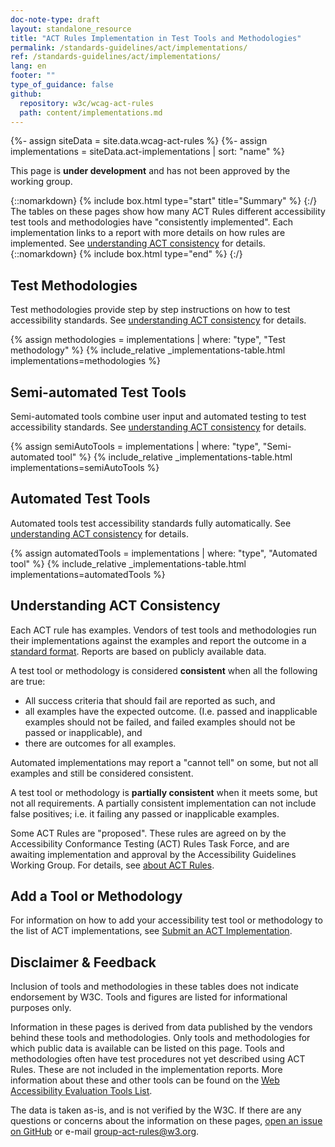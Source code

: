 ```yaml
---
doc-note-type: draft
layout: standalone_resource
title: "ACT Rules Implementation in Test Tools and Methodologies"
permalink: /standards-guidelines/act/implementations/
ref: /standards-guidelines/act/implementations/
lang: en
footer: ""
type_of_guidance: false
github:
  repository: w3c/wcag-act-rules
  path: content/implementations.md
---
```


{%- assign siteData = site.data.wcag-act-rules %}
{%- assign implementations = siteData.act-implementations | sort: "name" %}

<section class="doc-note-box act-sticky">
  <p>This page is <strong>under development</strong> and has not been approved by the working group.</p>
</section>

{::nomarkdown} {% include box.html type="start" title="Summary" %} {:/}
The tables on these pages show how many ACT Rules different accessibility test tools and methodologies have "consistently implemented". Each implementation links to a report with more details on how rules are implemented. See [understanding ACT consistency](#understanding-act-consistency) for details.
{::nomarkdown} {% include box.html type="end" %} {:/}

## Test Methodologies

Test methodologies provide step by step instructions on how to test accessibility standards.
See [understanding ACT consistency](#understanding-act-consistency) for details.

{% assign methodologies = implementations | where: "type", "Test methodology" %}
{% include_relative _implementations-table.html implementations=methodologies %}

## Semi-automated Test Tools

Semi-automated tools combine user input and automated testing to test accessibility standards.
See [understanding ACT consistency](#understanding-act-consistency) for details.

{% assign semiAutoTools = implementations | where: "type", "Semi-automated tool" %}
{% include_relative _implementations-table.html implementations=semiAutoTools %}

## Automated Test Tools

Automated tools test accessibility standards fully automatically.
See [understanding ACT consistency](#understanding-act-consistency) for details.

{% assign automatedTools = implementations | where: "type", "Automated tool" %}
{% include_relative _implementations-table.html implementations=automatedTools %}

## Understanding ACT Consistency

Each ACT rule has examples. Vendors of test tools and methodologies run their implementations against the examples and report the outcome in a [standard format](https://act-rules.github.io/pages/implementations/earl-reports/). Reports are based on publicly available data.

A test tool or methodology is considered **consistent** when all the following are true:

- All success criteria that should fail are reported as such, and
- all examples have the expected outcome. (I.e. passed and inapplicable examples should not be failed, and failed examples should not be passed or inapplicable), and
- there are outcomes for all examples.

Automated implementations may report a "cannot tell" on some, but not all examples and still be considered consistent.

A test tool or methodology is **partially consistent** when it meets some, but not all requirements. A partially consistent implementation can not include false positives; i.e. it failing any passed or inapplicable examples.

Some ACT Rules are "proposed". These rules are agreed on by the Accessibility Conformance Testing (ACT) Rules Task Force, and are awaiting implementation and approval by the Accessibility Guidelines Working Group. For details, see [about ACT Rules](../rules/about/).

## Add a Tool or Methodology

For information on how to add your accessibility test tool or methodology to the list of ACT implementations, see [Submit an ACT Implementation](../report/submit/).

## Disclaimer & Feedback

Inclusion of tools and methodologies in these tables does not indicate endorsement by W3C. Tools and figures are listed for informational purposes only.

Information in these pages is derived from data published by the vendors behind these tools and methodologies. Only tools and methodologies for which public data is available can be listed on this page. Tools and methodologies often have test procedures not yet described using ACT Rules. These are not included in the implementation reports. More information about these and other tools can be found on the [Web Accessibility Evaluation Tools List](https://www.w3.org/WAI/ER/tools/).

The data is taken as-is, and is not verified by the W3C. If there are any questions or concerns about the information on these pages, [open an issue on GitHub](https://github.com/w3c/wcag-act-rules/issues/new) or e-mail [group-act-rules@w3.org](mailto:group-act-rules@w3.org?subject=[en]%20Accessibility%20Test%20Tools%20&%20Methodologies).
